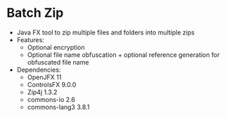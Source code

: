 # Batch Zip
- Java FX tool to zip multiple files and folders into multiple zips
- Features:
	+ Optional encryption
	+ Optional file name obfuscation + optional reference generation for obfuscated file name
- Dependencies:
	+ OpenJFX 11
	+ ControlsFX 9.0.0
	+ Zip4j 1.3.2
	+ commons-io 2.6
	+ commons-lang3 3.8.1 